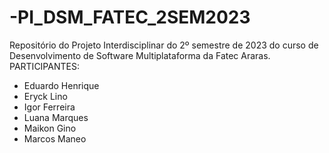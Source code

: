 # -PI_DSM_FATEC_2SEM2023
Repositório do Projeto Interdisciplinar do 2º semestre de 2023 do curso de Desenvolvimento de Software Multiplataforma da Fatec Araras.
PARTICIPANTES:
- Eduardo Henrique
- Eryck Lino
- Igor Ferreira
- Luana Marques
- Maikon Gino
- Marcos Maneo
